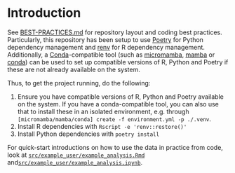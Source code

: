 # Introduction

See [BEST-PRACTICES.md](BEST-PRACTICES.md) for repository layout and coding best practices. Particularly, this repository has been setup to use [Poetry](https://python-poetry.org/) for Python dependency management and [renv](https://rstudio.github.io/renv/) for R dependency management. Additionally, a [Conda](https://conda.io/)-compatible tool (such as [micromamba](https://mamba.readthedocs.io/en/latest/user_guide/micromamba.html), [mamba](https://mamba.readthedocs.io/en/latest/installation.html) or [conda](https://docs.conda.io/projects/conda/en/stable/user-guide/install/download.html#anaconda-or-miniconda)) can be used to set up compatible versions of R, Python and Poetry if these are not already available on the system.

Thus, to get the project running, do the following:

1. Ensure you have compatible versions of R, Python and Poetry available on the system. If you have a conda-compatible tool, you can also use that to install these in an isolated environment, e.g. through `[micromamba/mamba/conda] create -f environment.yml -p ./.venv`.
2. Install R dependencies with `Rscript -e 'renv::restore()'`
3. Install Python dependencies with `poetry install`

For quick-start introductions on how to use the data in practice from code, look at [`src/example_user/example_analysis.Rmd`](src/example_user/example_analysis.md) and[`src/example_user/example_analysis.ipynb`](src/example_user/example_analysis.ipynb). 

